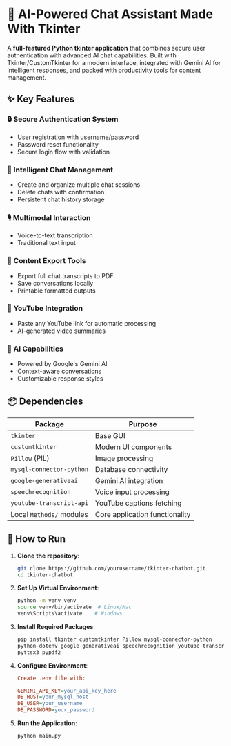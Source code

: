 # 🤖 AI-Powered Chat Assistant Made With Tkinter

A **full-featured Python tkinter application** that combines secure user authentication with advanced AI chat capabilities. Built with Tkinter/CustomTkinter for a modern interface, integrated with Gemini AI for intelligent responses, and packed with productivity tools for content management.

## ✨ Key Features

### 🔒 Secure Authentication System
- User registration with username/password
- Password reset functionality
- Secure login flow with validation

### 💬 Intelligent Chat Management
- Create and organize multiple chat sessions
- Delete chats with confirmation
- Persistent chat history storage

### 🎙️ Multimodal Interaction
- Voice-to-text transcription
- Traditional text input

### 📄 Content Export Tools
- Export full chat transcripts to PDF
- Save conversations locally
- Printable formatted outputs

### 🎥 YouTube Integration
- Paste any YouTube link for automatic processing
- AI-generated video summaries

### 🧠 AI Capabilities
- Powered by Google's Gemini AI
- Context-aware conversations
- Customizable response styles

## 📦 Dependencies

| Package | Purpose |
|---------|---------|
| `tkinter` | Base GUI |
| `customtkinter` | Modern UI components |
| `Pillow` (PIL) | Image processing |
| `mysql-connector-python` | Database connectivity |
| `google-generativeai` | Gemini AI integration |
| `speechrecognition` | Voice input processing |
| `youtube-transcript-api` | YouTube captions fetching |
| Local `Methods/` modules | Core application functionality |

## 🚀 How to Run

1. **Clone the repository**:
   ```bash
   git clone https://github.com/yourusername/tkinter-chatbot.git
   cd tkinter-chatbot

2. **Set Up Virtual Environment**:
   ```bash
   python -m venv venv
   source venv/bin/activate  # Linux/Mac
   venv\Scripts\activate    # Windows

3. **Install Required Packages**:
      ```bash
   pip install tkinter customtkinter Pillow mysql-connector-python
   python-dotenv google-generativeai speechrecognition youtube-transcript-api
   pyttsx3 pypdf2
4. **Configure Environment**:
   ```ini
   Create .env file with:
   
   GEMINI_API_KEY=your_api_key_here
   DB_HOST=your_mysql_host
   DB_USER=your_username
   DB_PASSWORD=your_password
5. **Run the Application**:
   ```bash
   python main.py

